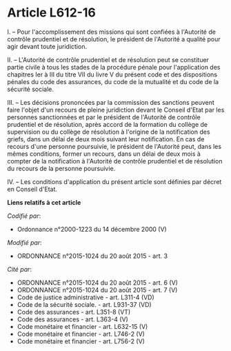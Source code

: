# Article L612-16

I. – Pour l'accomplissement des missions qui sont confiées à l'Autorité de contrôle prudentiel et de résolution, le président
de l'Autorité a qualité pour agir devant toute juridiction.

II. – L'Autorité de contrôle prudentiel et de résolution peut se constituer partie civile à tous les stades de la procédure
pénale pour l'application des chapitres Ier à III du titre VII du livre V du présent code et des dispositions pénales du code
des assurances, du code de la mutualité et du code de la sécurité sociale.

III. – Les décisions prononcées par la commission des sanctions peuvent faire l'objet d'un recours de pleine juridiction
devant le Conseil d'Etat par les personnes sanctionnées et par le président de l'Autorité de contrôle prudentiel et de
résolution, après accord de la formation du collège de supervision ou du collège de résolution à l'origine de la notification
des griefs, dans un délai de deux mois suivant leur notification. En cas de recours d'une personne poursuivie, le président
de l'Autorité peut, dans les mêmes conditions, former un recours, dans un délai de deux mois à compter de la notification à
l'Autorité de contrôle prudentiel et de résolution du recours de la personne poursuivie.

IV. – Les conditions d'application du présent article sont définies par décret en Conseil d'Etat.

**Liens relatifs à cet article**

_Codifié par_:

  - Ordonnance n°2000-1223 du 14 décembre 2000 (V)

_Modifié par_:

  - ORDONNANCE n°2015-1024 du 20 août 2015 - art. 3

_Cité par_:

  - ORDONNANCE n°2015-1024 du 20 août 2015 - art. 6 (V)
  - ORDONNANCE n°2015-1024 du 20 août 2015 - art. 7 (V)
  - Code de justice administrative - art. L311-4 (VD)
  - Code de la sécurité sociale. - art. L931-37 (VD)
  - Code des assurances - art. L351-8 (VT)
  - Code des assurances - art. L363-4 (V)
  - Code monétaire et financier - art. L632-15 (V)
  - Code monétaire et financier - art. L746-2 (V)
  - Code monétaire et financier - art. L756-2 (V)
